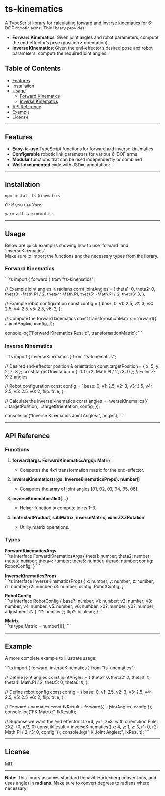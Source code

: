 # ts-kinematics

A TypeScript library for calculating forward and inverse kinematics for 6-DOF robotic arms. This library provides:

- **Forward Kinematics**: Given joint angles and robot parameters, compute the end-effector’s pose (position & orientation).  
- **Inverse Kinematics**: Given the end-effector’s desired pose and robot parameters, compute the required joint angles.

## Table of Contents

- [Features](#features)  
- [Installation](#installation)  
- [Usage](#usage)  
  - [Forward Kinematics](#forward-kinematics)  
  - [Inverse Kinematics](#inverse-kinematics)  
- [API Reference](#api-reference)  
- [Example](#example)  
- [License](#license)

---

## Features

- **Easy-to-use** TypeScript functions for forward and inverse kinematics  
- **Configurable** robotic link parameters for various 6-DOF arms  
- **Modular** functions that can be used independently or combined  
- **Well-documented** code with JSDoc annotations  

---

## Installation

    npm install ts-kinematics

Or if you use Yarn:

    yarn add ts-kinematics

---

## Usage

Below are quick examples showing how to use \`forward\` and \`inverseKinematics\`.  
Make sure to import the functions and the necessary types from the library.

### Forward Kinematics

\`\`\`ts
import { forward } from "ts-kinematics";

// Example joint angles in radians
const jointAngles = {
  theta1: 0,
  theta2: 0,
  theta3: -Math.PI / 2,
  theta4: Math.PI,
  theta5: -Math.PI / 2,
  theta6: 0,
};

// Example robot configuration
const config = {
  base: 0,
  v1: 2.5,
  v2: 3,
  v3: 2.5,
  v4: 2.5,
  v5: 2.5,
  v6: 2,
};

// Compute the forward kinematics
const transformationMatrix = forward({
  ...jointAngles,
  config,
});

console.log("Forward Kinematics Result:", transformationMatrix);
\`\`\`

### Inverse Kinematics

\`\`\`ts
import { inverseKinematics } from "ts-kinematics";

// Desired end-effector position & orientation
const targetPosition = { x: 5, y: 2, z: 3 };
const targetOrientation = { r1: 0, r2: Math.PI / 2, r3: 0 }; // Euler Z-X-Z angles

// Robot configuration
const config = {
  base: 0,
  v1: 2.5,
  v2: 3,
  v3: 2.5,
  v4: 2.5,
  v5: 2.5,
  v6: 2,
  flip: true,
};

// Calculate the inverse kinematics
const angles = inverseKinematics({
  ...targetPosition,
  ...targetOrientation,
  config,
});

console.log("Inverse Kinematics Joint Angles:", angles);
\`\`\`

---

## API Reference

### Functions

1. **forward(args: ForwardKinematicsArgs): Matrix**  
   - Computes the 4x4 transformation matrix for the end-effector.

2. **inverseKinematics(args: InverseKinematicsProps): number[]**  
   - Computes the array of joint angles [θ1, θ2, θ3, θ4, θ5, θ6].

3. **inverseKinematics1to3(...)**  
   - Helper function to compute joints 1–3.

4. **matrixDotProduct**, **subMatrix**, **inverseMatrix**, **eulerZXZRotation**  
   - Utility matrix operations.

### Types

**ForwardKinematicsArgs**  
\`\`\`ts
interface ForwardKinematicsArgs {
  theta1: number;
  theta2: number;
  theta3: number;
  theta4: number;
  theta5: number;
  theta6: number;
  config: RobotConfig;
}
\`\`\`

**InverseKinematicsProps**  
\`\`\`ts
interface InverseKinematicsProps {
  x: number;
  y: number;
  z: number;
  r1: number;
  r2: number;
  r3: number;
  config: RobotConfig;
}
\`\`\`

**RobotConfig**  
\`\`\`ts
interface RobotConfig {
  base?: number;
  v1: number;
  v2: number;
  v3: number;
  v4: number;
  v5: number;
  v6: number;
  x0?: number;
  y0?: number;
  adjustments?: { t1?: number };
  flip?: boolean;
}
\`\`\`

**Matrix**  
\`\`\`ts
type Matrix = number[][];
\`\`\`

---

## Example

A more complete example to illustrate usage:

\`\`\`ts
import { forward, inverseKinematics } from "ts-kinematics";

// Define joint angles
const jointAngles = {
  theta1: 0,
  theta2: 0,
  theta3: 0,
  theta4: Math.PI / 2,
  theta5: 0,
  theta6: 0,
};

// Define robot config
const config = {
  base: 0,
  v1: 2.5,
  v2: 3,
  v3: 2.5,
  v4: 2.5,
  v5: 2.5,
  v6: 2,
  flip: true,
};

// Forward kinematics
const fkResult = forward({ ...jointAngles, config });
console.log("FK Matrix:", fkResult);

// Suppose we want the end effector at x=4, y=1, z=3, with orientation Euler ZXZ: (0, π/2, 0)
const ikResult = inverseKinematics({
  x: 4,
  y: 1,
  z: 3,
  r1: 0,
  r2: Math.PI / 2,
  r3: 0,
  config,
});
console.log("IK Joint Angles:", ikResult);
\`\`\`

---

## License

[MIT](./LICENSE)

---

**Note:** This library assumes standard Denavit-Hartenberg conventions, and uses angles in **radians**. Make sure to convert degrees to radians where necessary!

